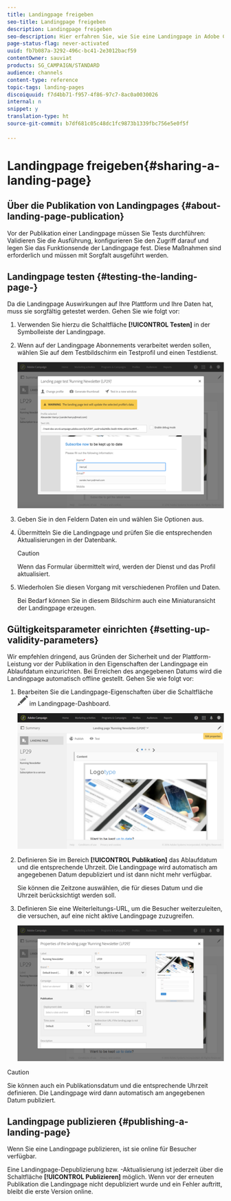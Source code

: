 ```yaml
---
title: Landingpage freigeben
seo-title: Landingpage freigeben
description: Landingpage freigeben
seo-description: Hier erfahren Sie, wie Sie eine Landingpage in Adobe Campaign testen und publizieren können.
page-status-flag: never-activated
uuid: fb7b087a-3292-496c-bc41-2e3012bacf59
contentOwner: sauviat
products: SG_CAMPAIGN/STANDARD
audience: channels
content-type: reference
topic-tags: landing-pages
discoiquuid: f7d4bb71-f957-4f86-97c7-8ac0a0030026
internal: n
snippet: y
translation-type: ht
source-git-commit: b7df681c05c48dc1fc9873b1339fbc756e5e0f5f

---
```



# Landingpage freigeben{#sharing-a-landing-page}

## Über die Publikation von Landingpages {#about-landing-page-publication}

Vor der Publikation einer Landingpage müssen Sie Tests durchführen: Validieren Sie die Ausführung, konfigurieren Sie den Zugriff darauf und legen Sie das Funktionsende der Landingpage fest. Diese Maßnahmen sind erforderlich und müssen mit Sorgfalt ausgeführt werden.

## Landingpage testen  {#testing-the-landing-page-}

Da die Landingpage Auswirkungen auf Ihre Plattform und Ihre Daten hat, muss sie sorgfältig getestet werden. Gehen Sie wie folgt vor:

1. Verwenden Sie hierzu die Schaltfläche **[!UICONTROL Testen]** in der Symbolleiste der Landingpage.
1. Wenn auf der Landingpage Abonnements verarbeitet werden sollen, wählen Sie auf dem Testbildschirm ein Testprofil und einen Testdienst.

   ![](assets/lp_test_2.png)

1. Geben Sie in den Feldern Daten ein und wählen Sie Optionen aus.
1. Übermitteln Sie die Landingpage und prüfen Sie die entsprechenden Aktualisierungen in der Datenbank.

   >[!CAUTION]
   >
   >Wenn das Formular übermittelt wird, werden der Dienst und das Profil aktualisiert.

1. Wiederholen Sie diesen Vorgang mit verschiedenen Profilen und Daten.

   Bei Bedarf können Sie in diesem Bildschirm auch eine Miniaturansicht der Landingpage erzeugen.

## Gültigkeitsparameter einrichten  {#setting-up-validity-parameters}

Wir empfehlen dringend, aus Gründen der Sicherheit und der Plattform-Leistung vor der Publikation in den Eigenschaften der Landingpage ein Ablaufdatum einzurichten. Bei Erreichen des angegebenen Datums wird die Landingpage automatisch offline gestellt. Gehen Sie wie folgt vor:

1. Bearbeiten Sie die Landingpage-Eigenschaften über die Schaltfläche ![](assets/edit_darkgrey-24px.png) im Landingpage-Dashboard.

   ![](assets/lp_edit_properties_button.png)

1. Definieren Sie im Bereich **[!UICONTROL Publikation]** das Ablaufdatum und die entsprechende Uhrzeit. Die Landingpage wird automatisch am angegebenen Datum depubliziert und ist dann nicht mehr verfügbar.

   Sie können die Zeitzone auswählen, die für dieses Datum und die Uhrzeit berücksichtigt werden soll.

1. Definieren Sie eine Weiterleitungs-URL, um die Besucher weiterzuleiten, die versuchen, auf eine nicht aktive Landingpage zuzugreifen.

   ![](assets/lp_settings_general.png)

>[!CAUTION]
>
>Sie können auch ein Publikationsdatum und die entsprechende Uhrzeit definieren. Die Landingpage wird dann automatisch am angegebenen Datum publiziert.

## Landingpage publizieren  {#publishing-a-landing-page}

Wenn Sie eine Landingpage publizieren, ist sie online für Besucher verfügbar.

Eine Landingpage-Depublizierung bzw. -Aktualisierung ist jederzeit über die Schaltfläche **[!UICONTROL Publizieren]** möglich. Wenn vor der erneuten Publikation die Landingpage nicht depubliziert wurde und ein Fehler auftritt, bleibt die erste Version online.
